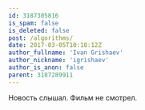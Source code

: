 ```yaml
---
id: 3187305816
is_spam: false
is_deleted: false
post: /algorithms/
date: 2017-03-05T10:18:12Z
author_fullname: 'Ivan Grishaev'
author_nickname: 'igrishaev'
author_is_anon: false
parent: 3187289911
---
```


<p>Новость слышал. Фильм не смотрел.</p>
